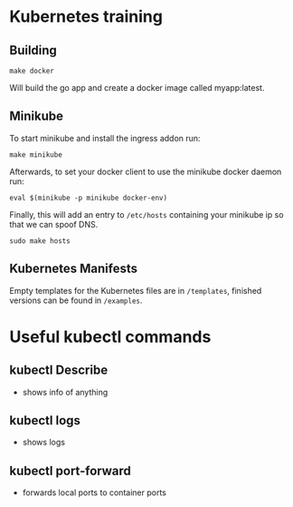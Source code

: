 # Kubernetes training

## Building
```
make docker
```
Will build the go app and create a docker image called myapp:latest.

## Minikube
To start minikube and install the ingress addon run:
```
make minikube
```

Afterwards, to set your docker client to use the minikube docker daemon run:
```
eval $(minikube -p minikube docker-env)
```
Finally, this will add an entry to `/etc/hosts` containing your minikube ip so that we can spoof DNS.
```
sudo make hosts
```
## Kubernetes Manifests
Empty templates for the Kubernetes files are in `/templates`, finished versions can be found in `/examples`.


# Useful kubectl commands
## kubectl Describe
- shows info of anything

## kubectl logs
- shows logs

## kubectl port-forward
- forwards local ports to container ports
